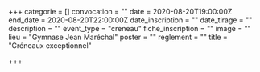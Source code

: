 +++
categorie = []
convocation = ""
date = 2020-08-20T19:00:00Z
end_date = 2020-08-20T22:00:00Z
date_inscription = ""
date_tirage = ""
description = ""
event_type = "creneau"
fiche_inscription = ""
image = ""
lieu = "Gymnase Jean Maréchal"
poster = ""
reglement = ""
title = "Créneaux exceptionnel"

+++
